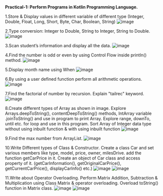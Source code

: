 **Practical-1: Perform Programs in Kotlin Programming Language.**


1.Store & Display values in different variable of different type (Integer, Double, Float, Long, Short, Byte, Char, Boolean, String)
![image](https://github.com/rutviprajapati16/MAD_Practical1_21012011123/assets/97946004/c0f7c7b9-ce1c-4a04-b909-1211781795c6)



2.Type conversion:
Integer to Double, String to Integer, String to Double.
![image](https://github.com/rutviprajapati16/MAD_Practical1_21012011123/assets/97946004/1f27c3e2-d25a-4fed-889b-d1f1e5140595)



3.Scan student’s information and display all the data.
![image](https://github.com/rutviprajapati16/MAD_Practical1_21012011123/assets/97946004/3d25eee2-d0f2-47f2-90cc-9995935759e6)



4.Find the number is odd or even by using Control Flow inside println() method.
![image](https://github.com/rutviprajapati16/MAD_Practical1_21012011123/assets/97946004/1c394477-f896-4b62-9aa9-79a688c8dbec)



5.Display month name using When
![image](https://github.com/rutviprajapati16/MAD_Practical1_21012011123/assets/97946004/477a0f2a-1d92-4e44-a056-79cad2ad022c)



6.By using a user defined function perform all arithmetic operations.
![image](https://github.com/rutviprajapati16/MAD_Practical1_21012011123/assets/97946004/812a5be3-eefc-47db-b737-cc65d296e386)


   
7.Find the factorial of number by recursion. Explain "tailrec" keyword.
![image](https://github.com/rutviprajapati16/MAD_Practical1_21012011123/assets/97946004/e8988c39-716b-40cc-871d-5ac5ed03755d)



8.Create different types of Array as shown in image. Explore Arrays.deepToString(), contentDeepToString() methods, IntArray variable .joinToString()  and use in program to print Array. Explore range, downTo, until etc. for loop and use in this program. Sort Array of Integer data type without using inbuilt function & with using inbuilt function
![image](https://github.com/rutviprajapati16/MAD_Practical1_21012011123/assets/97946004/448ab709-3e75-4737-823a-ef198f3083b3)



9.Find the max number from ArrayList.
![image](https://github.com/rutviprajapati16/MAD_Practical1_21012011123/assets/97946004/71eccfde-834e-434f-947e-35742c6cd5d3)



10.Write Different types of Class & Constructor. Create a class Car and set various members like  type, model, price, owner, milesDrive. add the function getCarPrice in it. Create an object of Car  class and access property of it. (getCarInformation(), getOriginalCarPrice(), getCurrentCarPrice(), displayCarInfo() etc.)
![image](https://github.com/rutviprajapati16/MAD_Practical1_21012011123/assets/97946004/f22a9619-617f-46a9-bb3d-496d4b6f7a31)
![image](https://github.com/rutviprajapati16/MAD_Practical1_21012011123/assets/97946004/48da32d7-0b8d-4b25-a21b-ced6973dd4a7)




11.Write about Operator Overloading. Perform Matrix Addition, Subtraction & Multiplication using Class Matrix & operator overloading. Overload toString() function in Matrix class.
![image](https://github.com/rutviprajapati16/MAD_Practical1_21012011123/assets/97946004/42529e50-860e-4cac-8474-29faa76eb9a2)
![image](https://github.com/rutviprajapati16/MAD_Practical1_21012011123/assets/97946004/55e810a7-a228-4c3e-98d3-a38ed5bb2d2e)


